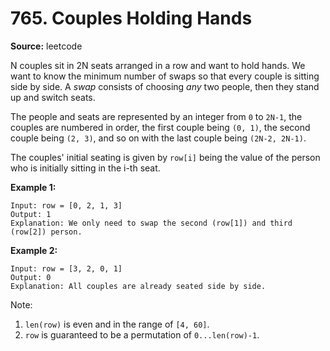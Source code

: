 # 765. Couples Holding Hands

**Source:** leetcode

N couples sit in 2N seats arranged in a row and want to hold hands. We want to know the minimum number of swaps so that every couple is sitting side by side. A _swap_ consists of choosing *any* two people, then they stand up and switch seats.

The people and seats are represented by an integer from `0` to `2N-1`, the couples are numbered in order, the first couple being `(0, 1)`, the second couple being `(2, 3)`, and so on with the last couple being `(2N-2, 2N-1)`.

The couples' initial seating is given by `row[i]` being the value of the person who is initially sitting in the i-th seat.

**Example 1:**

```text
Input: row = [0, 2, 1, 3]
Output: 1
Explanation: We only need to swap the second (row[1]) and third (row[2]) person.
```

**Example 2:**

```text
Input: row = [3, 2, 0, 1]
Output: 0
Explanation: All couples are already seated side by side.
```

Note:

1. `len(row)` is even and in the range of `[4, 60]`.
2. `row` is guaranteed to be a permutation of `0...len(row)-1`.
